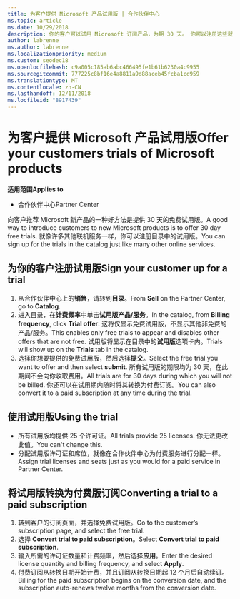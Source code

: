 ```yaml
---
title: 为客户提供 Microsoft 产品试用版 | 合作伙伴中心
ms.topic: article
ms.date: 10/29/2018
description: 你的客户可以试用 Microsoft 订阅产品，为期 30 天。 你可以注册这些就像许多其他联机服务一样目录中的试用版。
author: labrenne
ms.author: labrenne
ms.localizationpriority: medium
ms.custom: seodec18
ms.openlocfilehash: c9a005c185ab6abc466495fe1b61b6230a4c9955
ms.sourcegitcommit: 777225c8bf16e4a8811a9d88aceb45fcba1cd959
ms.translationtype: MT
ms.contentlocale: zh-CN
ms.lasthandoff: 12/11/2018
ms.locfileid: "8917439"
---
```

# <a name="offer-your-customers-trials-of-microsoft-products"></a><span data-ttu-id="3d771-104">为客户提供 Microsoft 产品试用版</span><span class="sxs-lookup"><span data-stu-id="3d771-104">Offer your customers trials of Microsoft products</span></span>

**<span data-ttu-id="3d771-105">适用范围</span><span class="sxs-lookup"><span data-stu-id="3d771-105">Applies to</span></span>**

-  <span data-ttu-id="3d771-106">合作伙伴中心</span><span class="sxs-lookup"><span data-stu-id="3d771-106">Partner Center</span></span>

<span data-ttu-id="3d771-107">向客户推荐 Microsoft 新产品的一种好方法是提供 30 天的免费试用版。</span><span class="sxs-lookup"><span data-stu-id="3d771-107">A good way to introduce customers to new Microsoft products is to offer 30 day free trials.</span></span> <span data-ttu-id="3d771-108">就像许多其他联机服务一样，你可以注册目录中的试用版。</span><span class="sxs-lookup"><span data-stu-id="3d771-108">You can sign up for the trials in the catalog just like many other online services.</span></span>  

## <a name="sign-your-customer-up-for-a-trial"></a><span data-ttu-id="3d771-109">为你的客户注册试用版</span><span class="sxs-lookup"><span data-stu-id="3d771-109">Sign your customer up for a trial</span></span>

1.  <span data-ttu-id="3d771-110">从合作伙伴中心上的**销售**，请转到**目录**。</span><span class="sxs-lookup"><span data-stu-id="3d771-110">From **Sell** on the Partner Center, go to **Catalog**.</span></span> 
2.  <span data-ttu-id="3d771-111">进入目录，在**计费频率**中单击**试用版产品/服务**。</span><span class="sxs-lookup"><span data-stu-id="3d771-111">In the catalog, from **Billing frequency**, click **Trial offer**.</span></span> <span data-ttu-id="3d771-112">这将仅显示免费试用版，不显示其他非免费的产品/服务。</span><span class="sxs-lookup"><span data-stu-id="3d771-112">This enables only free trials to appear and disables other offers that are not free.</span></span> <span data-ttu-id="3d771-113">试用版将显示在目录中的**试用版**选项卡内。</span><span class="sxs-lookup"><span data-stu-id="3d771-113">Trials will show up on the **Trials** tab in the catalog.</span></span>
3.  <span data-ttu-id="3d771-114">选择你想要提供的免费试用版，然后选择**提交**。</span><span class="sxs-lookup"><span data-stu-id="3d771-114">Select the free trial you want to offer and then select **submit**.</span></span> <span data-ttu-id="3d771-115">所有试用版的期限均为 30 天，在此期间不会向你收取费用。</span><span class="sxs-lookup"><span data-stu-id="3d771-115">All trials are for 30 days during which you will not be billed.</span></span> <span data-ttu-id="3d771-116">你还可以在试用期内随时将其转换为付费订阅。</span><span class="sxs-lookup"><span data-stu-id="3d771-116">You can also convert it to a paid subscription at any time during the trial.</span></span>

## <a name="using-the-trial"></a><span data-ttu-id="3d771-117">使用试用版</span><span class="sxs-lookup"><span data-stu-id="3d771-117">Using the trial</span></span>

- <span data-ttu-id="3d771-118">所有试用版均提供 25 个许可证。</span><span class="sxs-lookup"><span data-stu-id="3d771-118">All trials provide 25 licenses.</span></span> <span data-ttu-id="3d771-119">你无法更改此值。</span><span class="sxs-lookup"><span data-stu-id="3d771-119">You can't change this.</span></span>
- <span data-ttu-id="3d771-120">分配试用版许可证和席位，就像在合作伙伴中心为付费服务进行分配一样。</span><span class="sxs-lookup"><span data-stu-id="3d771-120">Assign trial licenses and seats just as you would for a paid service in Partner Center.</span></span>

## <a name="converting-a-trial-to-a-paid-subscription"></a><span data-ttu-id="3d771-121">将试用版转换为付费版订阅</span><span class="sxs-lookup"><span data-stu-id="3d771-121">Converting a trial to a paid subscription</span></span>

1.  <span data-ttu-id="3d771-122">转到客户的订阅页面，并选择免费试用版。</span><span class="sxs-lookup"><span data-stu-id="3d771-122">Go to the customer’s subscription page, and select the free trial.</span></span>
2.  <span data-ttu-id="3d771-123">选择 **Convert trial to paid subscription**。</span><span class="sxs-lookup"><span data-stu-id="3d771-123">Select **Convert trial to paid subscription**.</span></span>
3.  <span data-ttu-id="3d771-124">输入所需的许可证数量和计费频率，然后选择**应用**。</span><span class="sxs-lookup"><span data-stu-id="3d771-124">Enter the desired license quantity and billing frequency, and select **Apply**.</span></span>
4.  <span data-ttu-id="3d771-125">付费订阅从转换日期开始计费，并且订阅从转换日期起 12 个月后自动续订。</span><span class="sxs-lookup"><span data-stu-id="3d771-125">Billing for the paid subscription begins on the conversion date, and the subscription auto-renews twelve months from the conversion date.</span></span> 

